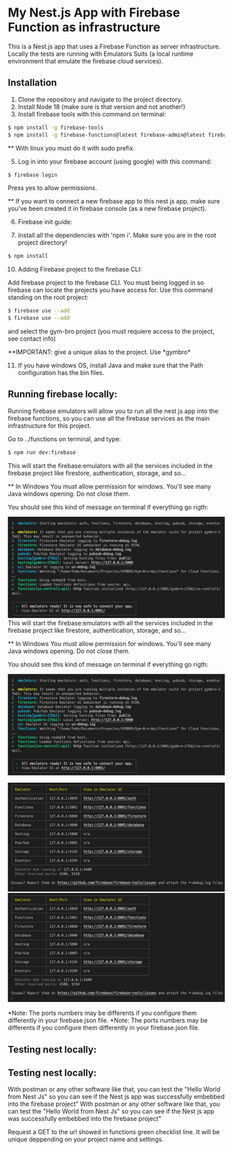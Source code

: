 # My Nest.js App with Firebase Function as infrastructure

This is a Nest.js app that uses a Firebase Function as server infrastructure. Locally the tests are running with Emulators Suits (a local runtime environment that emulate the firebase cloud services).

## Installation

1. Clone the repository and navigate to the project directory.
2. Install Node 18 (make sure is that version and not another!)
3. Install firebase tools with this command on terminal:

```bash
$ npm install -g firebase-tools
$ npm install -g firebase-functions@latest firebase-admin@latest firebase@latest
```

\*\* With linux you must do it with sudo prefix.

5. Log in into your firebase account (using google) with this command:

```bash
$ firebase login
```

Press yes to allow permissions.

\*\* If you want to connect a new firebase app to this nest js app, make sure you've been created it in firebase console (as a new firebase project).

6. Firebase init guide:

7. Install all the dependencies with 'npm i'. Make sure you are in the root project directory!

```bash
$ npm install
```

10. Adding Firebase project to the firebase CLI:

Add firebase project to the firebase CLI. You must being logged in so firebase can locate the projects you have access for. Use this command standing on the root project:

```bash
$ firebase use --add
$ firebase use --add
```

and select the gym-bro project (you must requiere access to the project, see contact info)

\**IMPORTANT: give a unique alias to the project. Use *gymbro\*

11. If you have windows OS, install Java and make sure that the Path configuration has the bin files.

## Running firebase locally:

Running firebase emulators will allow you to run all the nest js app into the firebase functions, so you can use all the firebase services as the main infrastructure for this project.

Go to ../functions on terminal, and type:

```bash
$ npm run dev:firebase
```

This will start the firebase:emulators with all the services included in the firebase project like firestore, authentication, storage, and so...

\*\* In Windows You must allow permission for windows. You'll see many Java windows opening. Do not close them.

You should see this kind of message on terminal if everything go rigth:

![1](readme_images/1.png)
This will start the firebase:emulators with all the services included in the firebase project like firestore, authentication, storage, and so...

\*\* In Windows You must allow permission for windows. You'll see many Java windows opening. Do not close them.

You should see this kind of message on terminal if everything go rigth:

![1](readme_images/1.png)

![2](readme_images/2.png)
![2](readme_images/2.png)

\*Note: The ports numbers may be differents if you configure them differently in your firebase.json file.
\*Note: The ports numbers may be differents if you configure them differently in your firebase.json file.

## Testing nest locally:

## Testing nest locally:

With postman or any other software like that, you can test the "Hello World from Nest Js" so you can see if the Nest js app was successfully embebbed into the firebase project"
With postman or any other software like that, you can test the "Hello World from Nest Js" so you can see if the Nest js app was successfully embebbed into the firebase project"

Request a GET to the url showed in functions green checklist line. It will be unique deppending on your project name and settings.
